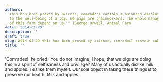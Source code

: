 ```yaml
---
authors:
- this has been proved by Science, comrades) contain substances absolutely necessary
  to the well-being of a pig. We pigs are brainworkers. The whole management and organisation
  of this farm depend on us.'" (George Orwell, Animal Farm
date: '2014-03-29'
description: ''
draft: true
slug: 2014-03-29-this-has-been-proved-by-science,-comrades)-contain-substances-absolutely-necessary-to-the-well-being-of-a-pig.-we-pigs-are-brainworkers.-the-whole-management-and-organisation-of-this-farm-depend-on-us.'"-(george-orwell,-animal-farm
title: ''
---
```

'Comrades!' he cried. 'You do not imagine, I hope, that we pigs are doing this in a spirit of selfishness and privilege? Many of us actually dislike milk and apples. I dislike them myself. Our sole object in taking these things is to preserve our health. Milk and apples



